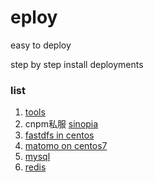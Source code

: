 # eploy
easy to deploy   

step by step install deployments



### list

1. [tools](./docs/tools.md)
2. cnpm私服  [sinopia](docs/sinopia.md)
3. [fastdfs in centos](docs/fastdfs/fastdfs.md)
4. [matomo on centos7](./docs/matomo.md)
5. [mysql](./docs/mysql.md)
6. [redis](./docs/redis.md)

